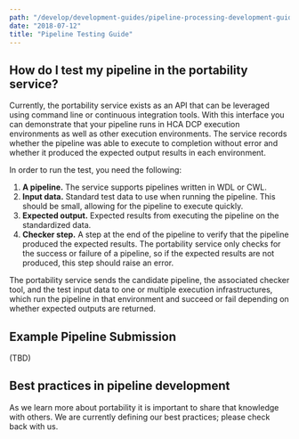 ```yaml
---
path: "/develop/development-guides/pipeline-processing-development-guides/testing-pipelines"
date: "2018-07-12"
title: "Pipeline Testing Guide"
---
```


## How do I test my pipeline in the portability service?

Currently, the portability service exists as an API that can be leveraged using command line or continuous integration tools. With this interface you can demonstrate that your pipeline runs in HCA DCP execution environments as well as other execution environments. The service records whether the pipeline was able to execute to completion without error and whether it produced the expected output results in each environment.

In order to run the test, you need the following:

1. **A pipeline.** The service supports pipelines written in WDL or CWL.
2. **Input data.** Standard test data to use when running the pipeline. This should be small, allowing for the pipeline to execute quickly.
3. **Expected output.** Expected results from executing the pipeline on the standardized data.
4. **Checker step.** A step at the end of the pipeline to verify that the pipeline produced the expected results. The portability service only checks for the success or failure of a pipeline, so if the expected results are not produced, this step should raise an error.

The portability service sends the candidate pipeline, the associated checker tool, and the test input data to one or multiple execution infrastructures, which run the pipeline in that environment and succeed or fail depending on whether expected outputs are returned.

## Example Pipeline Submission 
(TBD)
## Best practices in pipeline development

As we learn more about portability it is important to share that knowledge with others. We are currently defining our best practices; please check back with us.
